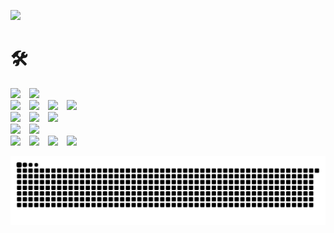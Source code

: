 <a href="https://velog.io/@devjcode" target="_blank"><img src="https://img.shields.io/badge/Blog-20C997?style=flat-square&logo=Velog&logoColor=white"/></a>

# 🛠
<img src="https://img.shields.io/badge/Python-3776AB?style=flat-square&logo=Python&logoColor=white" style="margin-right: 10px;"/> 
<img src="https://img.shields.io/badge/Django-092E20?style=flat-square&logo=Django&logoColor=white" style="margin-right: 10px;"/><br />
<img src="https://img.shields.io/badge/HTML5-E34F26?style=flat-square&logo=HTML5&logoColor=white" style="margin-right: 10px;"/>
<img src="https://img.shields.io/badge/CSS3-1572B6?style=flat-square&logo=CSS3&logoColor=white" style="margin-right: 10px;"/>
<img src="https://img.shields.io/badge/JavaScript-F7DF1E?style=flat-square&logo=JavaScript&logoColor=white" style="margin-right: 10px;"/> 
<img src="https://img.shields.io/badge/React-61DAFB?style=flat-square&logo=React&logoColor=white"/> <br />
<img src="https://img.shields.io/badge/Amazon EC2-FF9900?style=flat-square&logo=Amazon EC2&logoColor=white" style="margin-right: 10px;"/>
<img src="https://img.shields.io/badge/Amazon RDS-527FFF?style=flat-square&logo=Amazon RDS&logoColor=white" style="margin-right: 10px;"/>
<img src="https://img.shields.io/badge/Amazon S3-569A31?style=flat-square&logo=Amazon S3&logoColor=white"/> <br />
<img src="https://img.shields.io/badge/Visual Studio Code-007ACC?style=flat-square&logo=Visual Studio Code&logoColor=white" style="margin-right: 10px;"/>
<img src="https://img.shields.io/badge/PyCharm-000000?style=flat-square&logo=PyCharm&logoColor=white"/> <br />
<img src="https://img.shields.io/badge/Figma-F24E1E?style=flat-square&logo=Figma&logoColor=white " style="margin-right: 10px;"/>
<img src="https://img.shields.io/badge/Notion-000000?style=flat-square&logo=Notion&logoColor=white" style="margin-right: 10px;"/>
<img src="https://img.shields.io/badge/Slack-4A154B?style=flat-square&logo=Slack&logoColor=white" style="margin-right: 10px;"/>
<img src="https://img.shields.io/badge/Discord-5865F2?style=flat-square&logo=Discord&logoColor=white"/>


  ![snake gif](https://github.com/devjcode/devjcode/blob/output/github-contribution-grid-snake.svg)
